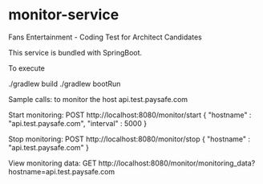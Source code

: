 # monitor-service
Fans Entertainment - Coding Test for Architect Candidates


This service is bundled with SpringBoot.

To execute

./gradlew build
./gradlew bootRun

Sample calls:
to monitor the host api.test.paysafe.com

Start monitoring:
POST http://localhost:8080/monitor/start
{
	"hostname" : "api.test.paysafe.com",
	"interval" : 5000
}

Stop monitoring:
POST http://localhost:8080/monitor/stop
{
	"hostname" : "api.test.paysafe.com"
}

View monitoring data:
GET http://localhost:8080/monitor/monitoring_data?hostname=api.test.paysafe.com

